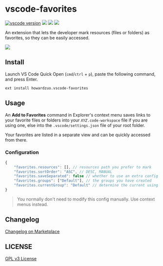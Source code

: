 # vscode-favorites

[![vscode version][vs-image]][vs-url]
![][install-url]
![][rate-url]
![][license-url]

An extension that lets the developer mark resources (files or folders) as favorites, so they can be easily accessed.

![](https://raw.githubusercontent.com/leftstick/vscode-favorites/master/images/preview.gif)

## Install

Launch VS Code Quick Open (`cmd`/`ctrl` + `p`), paste the following command, and press Enter.

```
ext install howardzuo.vscode-favorites
```

## Usage

An **Add to Favorites** command in Explorer's context menu saves links to your favorite files or folders into your _*`XYZ`*_`.code-workspace` file if you are using one, else into the `.vscode/settings.json` file of your root folder.

Your favorites are listed in a separate view and can be quickly accessed from there.

### Configuration

```javascript
{
    "favorites.resources": [], // resources path you prefer to mark
    "favorites.sortOrder": "ASC", // DESC, MANUAL
    "favorites.saveSeparated": false // whether to use an extra config file
    "favorites.groups": ["Default"], // the groups you have created
    "favorites.currentGroup": "Default" // determine the current using group
}
```

> You normally don't need to modify this config manually. Use context menus instead.

## Changelog

[Changelog on Marketplace](https://marketplace.visualstudio.com/items/howardzuo.vscode-favorites/changelog)

## LICENSE

[GPL v3 License](https://raw.githubusercontent.com/leftstick/vscode-favorites/master/LICENSE)

[vs-url]: https://marketplace.visualstudio.com/items?itemName=howardzuo.vscode-favorites
[vs-image]: https://img.shields.io/visual-studio-marketplace/v/howardzuo.vscode-favorites
[install-url]: https://img.shields.io/visual-studio-marketplace/i/howardzuo.vscode-favorites
[rate-url]: https://img.shields.io/visual-studio-marketplace/r/howardzuo.vscode-favorites
[license-url]: https://img.shields.io/github/license/leftstick/vscode-favorites
